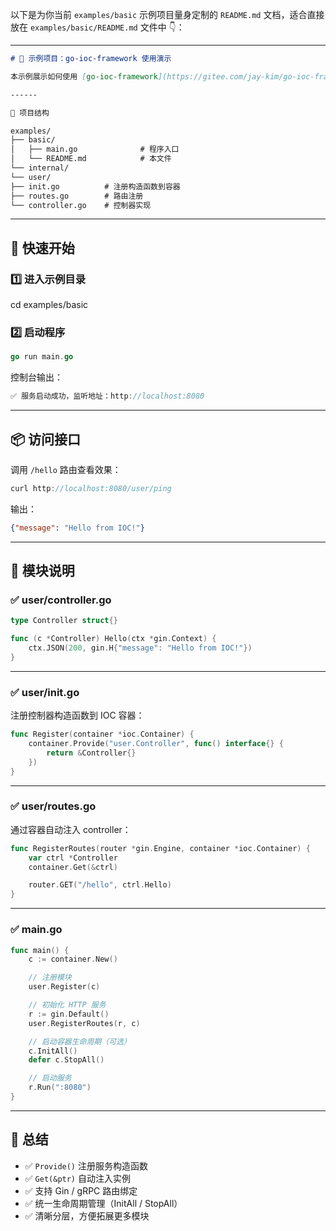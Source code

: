 以下是为你当前 `examples/basic` 示例项目量身定制的 `README.md` 文档，适合直接放在 `examples/basic/README.md` 文件中 👇：

------

```markdown
# 🧪 示例项目：go-ioc-framework 使用演示

本示例展示如何使用 [go-ioc-framework](https://gitee.com/jay-kim/go-ioc-framework) 实现服务注册、自动注入、路由绑定以及模块化管理。

------

📁 项目结构

examples/
├── basic/
│   ├── main.go              # 程序入口
│   └── README.md            # 本文件
└── internal/
└── user/
├── init.go          # 注册构造函数到容器
├── routes.go        # 路由注册
└── controller.go    # 控制器实现
```
---

## 🚀 快速开始

### 1️⃣ 进入示例目录

cd examples/basic

### 2️⃣ 启动程序

```go
go run main.go
```

控制台输出：

```go
✅ 服务启动成功，监听地址：http://localhost:8080
```

------

## 📦 访问接口

调用 `/hello` 路由查看效果：

```go
curl http://localhost:8080/user/ping
```

输出：

```json
{"message": "Hello from IOC!"}
```

------

## 🧩 模块说明

### ✅ user/controller.go

```go
type Controller struct{}

func (c *Controller) Hello(ctx *gin.Context) {
	ctx.JSON(200, gin.H{"message": "Hello from IOC!"})
}
```

------

### ✅ user/init.go

注册控制器构造函数到 IOC 容器：

```go
func Register(container *ioc.Container) {
	container.Provide("user.Controller", func() interface{} {
		return &Controller{}
	})
}
```

------

### ✅ user/routes.go

通过容器自动注入 controller：

```go
func RegisterRoutes(router *gin.Engine, container *ioc.Container) {
	var ctrl *Controller
	container.Get(&ctrl)

	router.GET("/hello", ctrl.Hello)
}
```

------

### ✅ main.go

```go
func main() {
	c := container.New()

	// 注册模块
	user.Register(c)

	// 初始化 HTTP 服务
	r := gin.Default()
	user.RegisterRoutes(r, c)

	// 启动容器生命周期（可选）
	c.InitAll()
	defer c.StopAll()

	// 启动服务
	r.Run(":8080")
}
```

------

## 📌 总结

- ✅ `Provide()` 注册服务构造函数
- ✅ `Get(&ptr)` 自动注入实例
- ✅ 支持 Gin / gRPC 路由绑定
- ✅ 统一生命周期管理（InitAll / StopAll）
- ✅ 清晰分层，方便拓展更多模块